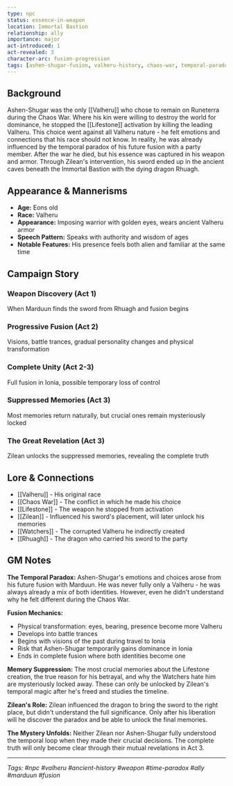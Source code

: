 ```yaml
---
type: npc
status: essence-in-weapon
location: Immortal Bastion
relationship: ally
importance: major
act-introduced: 1
act-revealed: 3
character-arc: fusion-progression
tags: [ashen-shugar-fusion, valheru-history, chaos-war, temporal-paradox, marduun-arc, lifestone-plot, watchers]
---
```


## Background

Ashen-Shugar was the only [[Valheru]] who chose to remain on Runeterra during the Chaos War. Where his kin were willing to destroy the world for dominance, he stopped the [[Lifestone]] activation by killing the leading Valheru. This choice went against all Valheru nature - he felt emotions and connections that his race should not know. In reality, he was already influenced by the temporal paradox of his future fusion with a party member. After the war he died, but his essence was captured in his weapon and armor. Through Zilean's intervention, his sword ended up in the ancient caves beneath the Immortal Bastion with the dying dragon Rhuagh.

## Appearance & Mannerisms

- **Age:** Eons old
- **Race:** Valheru
- **Appearance:** Imposing warrior with golden eyes, wears ancient Valheru armor
- **Speech Pattern:** Speaks with authority and wisdom of ages
- **Notable Features:** His presence feels both alien and familiar at the same time

## Campaign Story

### Weapon Discovery (Act 1)

When Marduun finds the sword from Rhuagh and fusion begins

### Progressive Fusion (Act 2)

Visions, battle trances, gradual personality changes and physical transformation

### Complete Unity (Act 2-3)

Full fusion in Ionia, possible temporary loss of control

### Suppressed Memories (Act 3)

Most memories return naturally, but crucial ones remain mysteriously locked

### The Great Revelation (Act 3)

Zilean unlocks the suppressed memories, revealing the complete truth

## Lore & Connections

- [[Valheru]] - His original race
- [[Chaos War]] - The conflict in which he made his choice
- [[Lifestone]] - The weapon he stopped from activation
- [[Zilean]] - Influenced his sword's placement, will later unlock his memories
- [[Watchers]] - The corrupted Valheru he indirectly created
- [[Rhuagh]] - The dragon who carried his sword to the party

## GM Notes

**The Temporal Paradox:** Ashen-Shugar's emotions and choices arose from his future fusion with Marduun. He was never fully only a Valheru - he was always already a mix of both identities. However, even he didn't understand why he felt different during the Chaos War.

**Fusion Mechanics:**


- Physical transformation: eyes, bearing, presence become more Valheru
- Develops into battle trances
- Begins with visions of the past during travel to Ionia
- Risk that Ashen-Shugar temporarily gains dominance in Ionia
- Ends in complete fusion where both identities become one

**Memory Suppression:** The most crucial memories about the Lifestone creation, the true reason for his betrayal, and why the Watchers hate him are mysteriously locked away. These can only be unlocked by Zilean's temporal magic after he's freed and studies the timeline.

**Zilean's Role:** Zilean influenced the dragon to bring the sword to the right place, but didn't understand the full significance. Only after his liberation will he discover the paradox and be able to unlock the final memories.

**The Mystery Unfolds:** Neither Zilean nor Ashen-Shugar fully understood the temporal loop when they made their crucial decisions. The complete truth will only become clear through their mutual revelations in Act 3.

---

_Tags: #npc #valheru #ancient-history #weapon #time-paradox #ally #marduun #fusion_